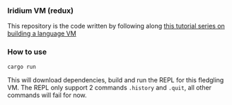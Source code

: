 ### Iridium VM (redux)

This repository is the code written by following along [this tutorial series on building a language VM](https://blog.subnetzero.io/post/building-language-vm-part-00/)

### How to use

```sh
cargo run
```

This will download dependencies, build and run the REPL for this fledgling VM. The REPL only support 2 commands `.history` and `.quit`, all other commands will fail for now.


